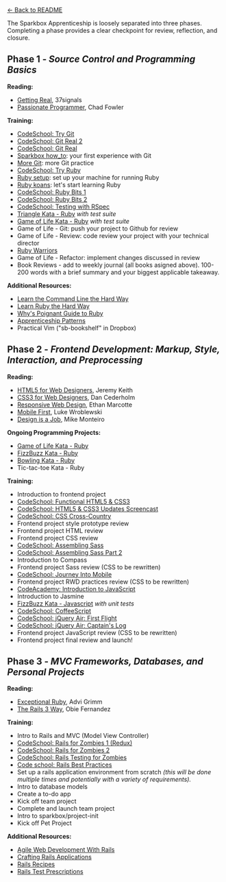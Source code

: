 [← Back to README](/README.md)

The Sparkbox Apprenticeship is loosely separated into three phases. Completing a phase provides a clear checkpoint for review, reflection, and closure.

## Phase 1 - *Source Control and Programming Basics*

**Reading:**

* [Getting Real][], 37signals
* [Passionate Programmer][], Chad Fowler

**Training:**

* [CodeSchool: Try Git][]
* [CodeSchool: Git Real 2][]
* [CodeSchool: Git Real][]
* [Sparkbox how_to][]: your first experience with Git
* [More Git][]: more Git practice
* [CodeSchool: Try Ruby][]
* [Ruby setup][]: set up your machine for running Ruby
* [Ruby koans][]: let's start learning Ruby
* [CodeSchool: Ruby Bits 1][]
* [CodeSchool: Ruby Bits 2][]
* [CodeSchool: Testing with RSpec][]
* [Triangle Kata - Ruby][] *with test suite*
* [Game of Life Kata - Ruby][] *with test suite*
* Game of Life - Git: push your project to Github for review
* Game of Life - Review: code review your project with your technical director
* [Ruby Warriors][]
* Game of Life - Refactor: implement changes discussed in review
* Book Reviews - add to weekly journal (all books asigned above). 100-200 words with a brief summary and your biggest applicable takeaway.

**Additional Resources:**

* [Learn the Command Line the Hard Way][]
* [Learn Ruby the Hard Way][]
* [Why's Poignant Guide to Ruby][]
* [Apprenticeship Patterns][]
* Practical Vim ("sb-bookshelf" in Dropbox)

## Phase 2 - *Frontend Development: Markup, Style, Interaction, and Preprocessing*

**Reading:**

* [HTML5 for Web Designers][], Jeremy Keith
* [CSS3 for Web Designers][], Dan Cederholm
* [Responsive Web Design][], Ethan Marcotte
* [Mobile First][], Luke Wroblewski
* [Design is a Job][], Mike Monteiro

**Ongoing Programming Projects:**

* [Game of Life Kata - Ruby][]
* [FizzBuzz Kata - Ruby][]
* [Bowling Kata - Ruby][]
* Tic-tac-toe Kata - Ruby

**Training:**

* Introduction to frontend project
* [CodeSchool: Functional HTML5 & CSS3][]
* [CodeSchool: HTML5 & CSS3 Updates Screencast][]
* [CodeSchool: CSS Cross-Country][]
* Frontend project style prototype review
* Frontend project HTML review
* Frontend project CSS review
* [CodeSchool: Assembling Sass][]
* [CodeSchool: Assembling Sass Part 2][]
* Introduction to Compass
* Frontend project Sass review (CSS to be rewritten)
* [CodeSchool: Journey Into Mobile][]
* Frontend project RWD practices review (CSS to be rewritten)
* [CodeAcademy: Introduction to JavaScript][]
* Introduction to Jasmine
* [FizzBuzz Kata - Javascript][] *with unit tests*
* [CodeSchool: CoffeeScript][]
* [CodeSchool: jQuery Air: First Flight][]
* [CodeSchool: jQuery Air: Captain's Log][]
* Frontend project JavaScript review (CSS to be rewritten)
* Frontend project final review and launch!

## Phase 3 - *MVC Frameworks, Databases, and Personal Projects*

**Reading:**

* [Exceptional Ruby][], Advi Grimm
* [The Rails 3 Way][], Obie Fernandez

**Training:**

* Intro to Rails and MVC (Model View Controller)
* [CodeSchool: Rails for Zombies 1 (Redux)][]
* [CodeSchool: Rails for Zombies 2][]
* [CodeSchool: Rails Testing for Zombies][]
* [Code school: Rails Best Practices][]
* Set up a rails application environment from scratch *(this will be done multiple times and potentially with a variety of requirements).*
* Intro to database models
* Create a to-do app
* Kick off team project
* Complete and launch team project
* Intro to sparkbox/project-init
* Kick off Pet Project

**Additional Resources:**

* [Agile Web Development With Rails][]
* [Crafting Rails Applications][]
* [Rails Recipes][]
* [Rails Test Prescriptions][]

[Getting Real]: http://gettingreal.37signals.com/
[Passionate Programmer]: http://www.amazon.com/The-Passionate-Programmer-Remarkable-Development/dp/1934356344
[CodeSchool: Try Git]: http://www.codeschool.com/courses/try-git
[CodeSchool: Git Real 2]: https://www.codeschool.com/courses/git-real-2
[CodeSchool: Git Real]: http://www.codeschool.com/courses/git-real
[CodeSchool: Try Ruby]: http://tryruby.org/
[Sparkbox how_to]: phase-1/proj-sb-howto.md
[More Git]: phase-1/proj-more-git.md
[Ruby setup]: phase-1/proj-ruby-setup.md
[Ruby koans]: http://rubykoans.com/windows
[Learn Ruby the Hard Way]: http://ruby.learncodethehardway.org/book/
[Why's Poignant Guide to Ruby]: http://cloud.github.com/downloads/mislav/poignant-guide/whys-poignant-guide-to-ruby.pdf
[Apprenticeship Patterns]: http://chimera.labs.oreilly.com/books/1234000001813/index.html
[Learn the Command Line the Hard Way]: http://cli.learncodethehardway.org/book/
[CodeSchool: Ruby Bits 1]: http://www.codeschool.com/courses/ruby-bits
[CodeSchool: Ruby Bits 2]: http://www.codeschool.com/courses/ruby-bits-part-2
[CodeSchool: Testing with RSpec]: https://www.codeschool.com/courses/testing-with-rspec
[Triangle Kata - Ruby]: http://onestepback.org/vital_testing/
[Game of Life Kata - Ruby]: https://github.com/garora/TDD-Katas#game-of-life-
[Ruby Warriors]: https://www.bloc.io/ruby-warrior/#/
[HTML5 for Web Designers]: http://www.abookapart.com/products/html5-for-web-designers
[CSS3 for Web Designers]: http://www.abookapart.com/products/css3-for-web-designers
[Responsive Web Design]: http://www.abookapart.com/products/responsive-web-design
[Mobile First]: http://www.abookapart.com/products/mobile-first
[Design is a Job]: http://www.abookapart.com/products/design-is-a-job
[FizzBuzz Kata - Ruby]: https://github.com/garora/TDD-Katas#the-fizzbuzz-kata
[FizzBuzz Kata - Javascript]: https://github.com/garora/TDD-Katas#the-fizzbuzz-kata
[Bowling Kata - Ruby]: https://github.com/garora/TDD-Katas#the-bowling-game-kata
[CodeSchool: Rails for Zombies 1 (Redux)]: http://www.codeschool.com/courses/rails-for-zombies-redux
[CodeSchool: Rails for Zombies 2]: http://www.codeschool.com/courses/rails-for-zombies-2
[CodeSchool: Rails Testing for Zombies]: http://www.codeschool.com/courses/rails-testing-for-zombies
[CodeSchool: Functional HTML5 & CSS3]: https://www.codeschool.com/courses/functional-html5-css3
[CodeSchool: HTML5 & CSS3 Updates Screencast]: https://www.codeschool.com/code_tv/html5-css3-updates
[CodeSchool: CSS Cross-Country]: https://www.codeschool.com/courses/css-cross-country
[CodeSchool: Assembling Sass]: https://www.codeschool.com/courses/assembling-sass
[CodeSchool: Assembling Sass Part 2]: https://www.codeschool.com/courses/assembling-sass-part-2
[CodeSchool: Journey Into Mobile]: https://www.codeschool.com/courses/journey-into-mobile
[CodeAcademy: Introduction to JavaScript]: http://www.codecademy.com/tracks/javascript
[CodeSchool: CoffeeScript]: http://coffeescript.codeschool.com/
[CodeSchool: jQuery Air: First Flight]: https://www.codeschool.com/courses/try-jquery
[CodeSchool: jQuery Air: Captain's Log]: https://www.codeschool.com/courses/jquery-air-captains-log
[Exceptional Ruby]: http://exceptionalruby.com/
[The Rails 3 Way]: http://www.amazon.com/Rails-Edition-Addison-Wesley-Professional-Series/dp/0321601661
[Agile Web Development With Rails]: http://pragprog.com/book/rails4/agile-web-development-with-rails-4
[Crafting Rails Applications]: http://pragprog.com/book/jvrails/crafting-rails-applications
[Rails Recipes]: http://pragprog.com/book/fr_rr/rails-recipes
[Rails Test Prescriptions]: http://pragprog.com/book/nrtest/rails-test-prescriptions
[Code school: Rails Best Practices]: https://www.codeschool.com/courses/rails-best-practices

